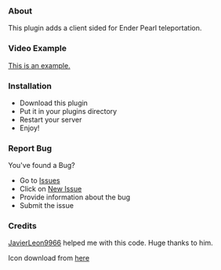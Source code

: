 ### About
This plugin adds a client sided for Ender Pearl teleportation.

### Video Example
[This is an example.](https://github.com/NightDevil9440/SmoothEnderPearl/blob/main/meta/example.gif)

### Installation
- Download this plugin
- Put it in your plugins directory
- Restart your server
- Enjoy!

### Report Bug
You've found a Bug?
- Go to [Issues](https://github.com/NightDevil9440/SmoothEnderPearl/issues)
- Click on [New Issue](https://github.com/NightDevil9440/SmoothEnderPearl/issues/new/choose)
- Provide information about the bug
- Submit the issue

### Credits
[JavierLeon9966](https://github.com/JavierLeon9966) helped me with this code. Huge thanks to him.

Icon download from [here](https://www.reddit.com/r/Minecraft/comments/euztmf/i_made_the_ender_pearl_look_realisticish)
